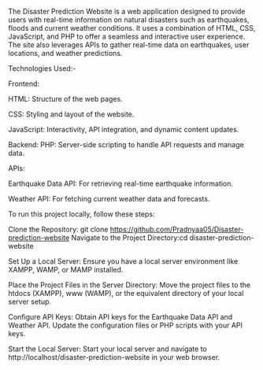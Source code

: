 The Disaster Prediction Website is a web application designed to provide users with real-time information on natural disasters such as earthquakes, floods and current weather conditions. It uses a combination of HTML, CSS, JavaScript, and PHP to offer a seamless and interactive user experience. The site also leverages APIs to gather real-time data on earthquakes, user locations, and weather predictions.

Technologies Used:-

Frontend:

HTML: Structure of the web pages.

CSS: Styling and layout of the website.

JavaScript: Interactivity, API integration, and dynamic content updates.


Backend:
PHP: Server-side scripting to handle API requests and manage data.


APIs:

Earthquake Data API: For retrieving real-time earthquake information.

Weather API: For fetching current weather data and forecasts.



To run this project locally, follow these steps:

Clone the Repository: git clone https://github.com/Pradnyaa05/Disaster-prediction-website
Navigate to the Project Directory:cd disaster-prediction-website

Set Up a Local Server: Ensure you have a local server environment like XAMPP, WAMP, or MAMP installed.

Place the Project Files in the Server Directory: Move the project files to the htdocs (XAMPP), www (WAMP), or the equivalent directory of your local server setup.

Configure API Keys: Obtain API keys for the Earthquake Data API and Weather API.
Update the configuration files or PHP scripts with your API keys.

Start the Local Server: Start your local server and navigate to http://localhost/disaster-prediction-website in your web browser.
